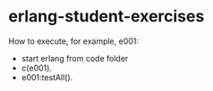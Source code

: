 # erlang-student-exercises

How to execute, for example, e001:

- start erlang from code folder
- c(e001).
- e001:testAll().
  

